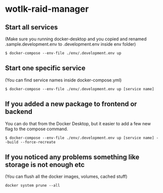 # wotlk-raid-manager

## Start all services

(Make sure you running docker-desktop and you copied and renamed .sample.development.env to .development.env inside env folder)

```console
$ docker-compose --env-file ./env/.development.env up
```

## Start one specific service

(You can find service names inside docker-compose.yml)

```console
$ docker-compose --env-file ./env/.development.env up [service name]
```

## If you added a new package to frontend or backend

You can do that from the Docker Desktop, but it easier to add a few new flag to the compose command.

```console
$ docker-compose --env-file ./env/.development.env up [service name] --build --force-recreate
```

## If you noticed any problems something like storage is not enough etc

(You can flush all the docker images, volumes, cached stuff)

```
docker system prune --all
```
